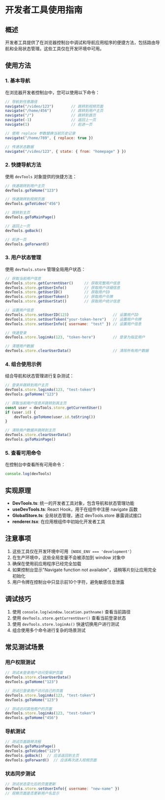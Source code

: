 # 开发者工具使用指南

## 概述
开发者工具提供了在浏览器控制台中调试和导航应用程序的便捷方法，包括路由导航和全局状态管理。这些工具仅在开发环境中可用。

## 使用方法

### 1. 基本导航
在浏览器开发者控制台中，您可以使用以下命令：

```javascript
// 导航到任意路径
navigate("/video/123")        // 跳转到视频页面
navigate("/home/456")         // 跳转到用户主页
navigate("/")                 // 跳转到首页
navigate(-1)                  // 返回上一页
navigate(1)                   // 前进一页

// 使用 replace 参数替换当前历史记录
navigate("/home/789", { replace: true })

// 传递状态数据
navigate("/video/123", { state: { from: "homepage" } })
```

### 2. 快捷导航方法
使用 `devTools` 对象提供的快捷方法：

```javascript
// 快速跳转到用户主页
devTools.goToHome("123")

// 快速跳转到视频页面
devTools.goToVideo("456")

// 跳转到主页
devTools.goToMainPage()

// 返回上一页
devTools.goBack()

// 前进一页
devTools.goForward()
```

### 3. 用户状态管理
使用 `devTools.store` 管理全局用户状态：

```javascript
// 获取当前用户信息
devTools.store.getCurrentUser()     // 获取完整用户信息
devTools.store.getUserInfo()        // 获取用户详细信息
devTools.store.getUserID()          // 获取用户ID
devTools.store.getUserToken()       // 获取用户令牌
devTools.store.getUserStat()        // 获取用户统计信息

// 设置用户信息
devTools.store.setUserID(123)                    // 设置用户ID
devTools.store.setUserToken("your-token-here")   // 设置用户令牌
devTools.store.setUserInfo({ username: "test" }) // 设置用户信息

// 快速登录
devTools.store.loginAs(123, "token-here")        // 登录为指定用户

// 清理用户数据
devTools.store.clearUserData()                   // 清除所有用户数据
```

### 4. 组合使用示例
结合导航和状态管理进行复杂测试：

```javascript
// 登录并跳转到用户主页
devTools.store.loginAs(123, "test-token")
devTools.goToHome("123")

// 获取当前用户信息并跳转到其主页
const user = devTools.store.getCurrentUser()
if (user.id) {
    devTools.goToHome(user.id.toString())
}

// 清除用户数据并跳转到主页
devTools.store.clearUserData()
devTools.goToMainPage()
```

### 5. 查看可用命令
在控制台中查看所有可用命令：

```javascript
console.log(devTools)
```

## 实现原理

- **DevTools.ts**: 统一的开发者工具对象，包含导航和状态管理功能
- **useDevTools.ts**: React Hook，用于在组件中注册 navigate 函数
- **GlobalStore.ts**: 全局状态管理，通过 devTools.store 暴露调试接口
- **renderer.tsx**: 在应用根组件中初始化开发者工具

## 注意事项

1. 这些工具仅在开发环境中可用（`NODE_ENV === 'development'`）
2. 在生产环境中，这些全局变量不会被添加到 window 对象中
3. 确保在使用前应用程序已经完全加载
4. 如果控制台显示"Navigate function not available"，请稍等片刻让应用完全初始化
5. 用户令牌在控制台中只显示前10个字符，避免敏感信息泄露

## 调试技巧

1. 使用 `console.log(window.location.pathname)` 查看当前路径
2. 使用 `devTools.store.getCurrentUser()` 查看当前登录状态
3. 使用 `devTools.store.loginAs()` 快速切换用户进行测试
4. 组合使用多个命令进行复杂的场景测试

## 常见测试场景

### 用户权限测试
```javascript
// 测试未登录用户访问受保护页面
devTools.store.clearUserData()
devTools.goToHome("123")

// 测试已登录用户访问自己的页面
devTools.store.loginAs(123, "test-token")
devTools.goToHome("123")

// 测试访问其他用户的页面
devTools.store.loginAs(123, "test-token")
devTools.goToHome("456")
```

### 导航测试
```javascript
// 测试页面跳转流程
devTools.goToMainPage()
devTools.goToVideo("123")
devTools.goBack()  // 应该返回到主页
devTools.goForward()  // 应该再次进入视频页面
```

### 状态同步测试
```javascript
// 测试状态变化后的页面更新
devTools.store.setUserInfo({ username: "new-name" })
// 观察页面是否更新用户名显示
```
